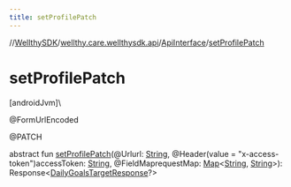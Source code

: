 ```yaml
---
title: setProfilePatch
---
```

//[WellthySDK](../../../index.html)/[wellthy.care.wellthysdk.api](../index.html)/[ApiInterface](index.html)/[setProfilePatch](set-profile-patch.html)



# setProfilePatch



[androidJvm]\




@FormUrlEncoded



@PATCH



abstract fun [setProfilePatch](set-profile-patch.html)(@Urlurl: [String](https://kotlinlang.org/api/latest/jvm/stdlib/kotlin/-string/index.html), @Header(value = "x-access-token")accessToken: [String](https://kotlinlang.org/api/latest/jvm/stdlib/kotlin/-string/index.html), @FieldMaprequestMap: [Map](https://kotlinlang.org/api/latest/jvm/stdlib/kotlin.collections/-map/index.html)&lt;[String](https://kotlinlang.org/api/latest/jvm/stdlib/kotlin/-string/index.html), [String](https://kotlinlang.org/api/latest/jvm/stdlib/kotlin/-string/index.html)&gt;): Response&lt;[DailyGoalsTargetResponse](../../wellthy.care.wellthysdk.data.diary/-daily-goals-target-response/index.html)?&gt;




